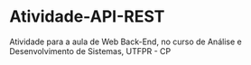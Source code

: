 # Atividade-API-REST
Atividade para a aula de Web Back-End, no curso de Análise e Desenvolvimento de Sistemas, UTFPR - CP
